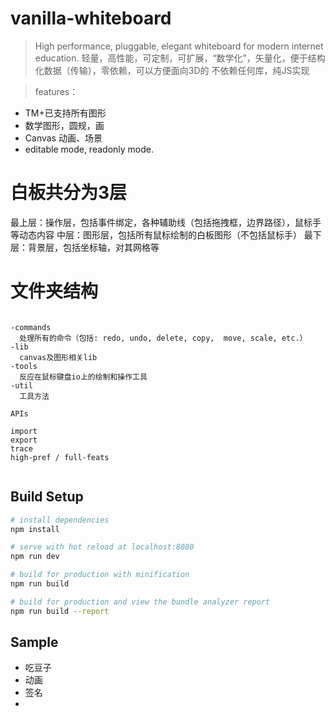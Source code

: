 # vanilla-whiteboard

> High performance, pluggable, elegant whiteboard for modern internet education.
> 轻量，高性能，可定制，可扩展，“数学化”，矢量化，便于结构化数据（传输），零依赖，可以方便面向3D的
> 不依赖任何库，纯JS实现


> features：
* TM+已支持所有图形
* 数学图形，圆规，画
* Canvas 动画、场景
* editable mode, readonly mode.
>

# 白板共分为3层

最上层：操作层，包括事件绑定，各种辅助线（包括拖拽框，边界路径），鼠标手等动态内容
中层：图形层，包括所有鼠标绘制的白板图形（不包括鼠标手）
最下层：背景层，包括坐标轴，对其网格等

# 文件夹结构
```

```
```
-commands
  处理所有的命令（包括: redo, undo, delete, copy,  move, scale, etc.）
-lib
  canvas及图形相关lib
-tools
  反应在鼠标键盘io上的绘制和操作工具
-util
  工具方法
```
```
APIs

import
export
trace
high-pref / full-feats


```

## Build Setup

``` bash
# install dependencies
npm install

# serve with hot reload at localhost:8080
npm run dev

# build for production with minification
npm run build

# build for production and view the bundle analyzer report
npm run build --report
```

## Sample

* 吃豆子
* 动画
* 签名
*
